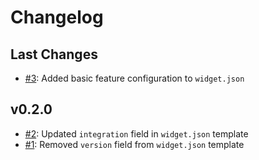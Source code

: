 # Changelog

## Last Changes

- [#3](https://github.com/LaxarJS/grunt-init-laxar-widget/issues/3): Added basic feature configuration to `widget.json`


## v0.2.0

- [#2](https://github.com/LaxarJS/grunt-init-laxar-widget/issues/2): Updated `integration` field in `widget.json` template
- [#1](https://github.com/LaxarJS/grunt-init-laxar-widget/issues/1): Removed `version` field from `widget.json` template
